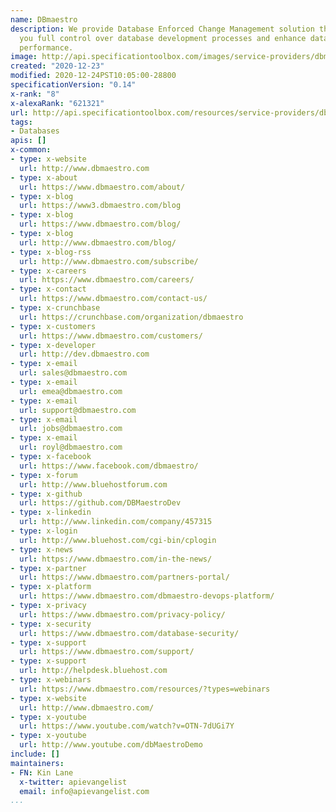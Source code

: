 ```yaml
---
name: DBmaestro
description: We provide Database Enforced Change Management solution that enables
  you full control over database development processes and enhance database DevOps
  performance.
image: http://api.specificationtoolbox.com/images/service-providers/dbmaestro.jpg
created: "2020-12-23"
modified: 2020-12-24PST10:05:00-28800
specificationVersion: "0.14"
x-rank: "8"
x-alexaRank: "621321"
url: http://api.specificationtoolbox.com/resources/service-providers/dbmaestro/
tags:
- Databases
apis: []
x-common:
- type: x-website
  url: http://www.dbmaestro.com
- type: x-about
  url: https://www.dbmaestro.com/about/
- type: x-blog
  url: https://www3.dbmaestro.com/blog
- type: x-blog
  url: https://www.dbmaestro.com/blog/
- type: x-blog
  url: http://www.dbmaestro.com/blog/
- type: x-blog-rss
  url: http://www.dbmaestro.com/subscribe/
- type: x-careers
  url: https://www.dbmaestro.com/careers/
- type: x-contact
  url: https://www.dbmaestro.com/contact-us/
- type: x-crunchbase
  url: https://crunchbase.com/organization/dbmaestro
- type: x-customers
  url: https://www.dbmaestro.com/customers/
- type: x-developer
  url: http://dev.dbmaestro.com
- type: x-email
  url: sales@dbmaestro.com
- type: x-email
  url: emea@dbmaestro.com
- type: x-email
  url: support@dbmaestro.com
- type: x-email
  url: jobs@dbmaestro.com
- type: x-email
  url: royl@dbmaestro.com
- type: x-facebook
  url: https://www.facebook.com/dbmaestro/
- type: x-forum
  url: http://www.bluehostforum.com
- type: x-github
  url: https://github.com/DBMaestroDev
- type: x-linkedin
  url: http://www.linkedin.com/company/457315
- type: x-login
  url: http://www.bluehost.com/cgi-bin/cplogin
- type: x-news
  url: https://www.dbmaestro.com/in-the-news/
- type: x-partner
  url: https://www.dbmaestro.com/partners-portal/
- type: x-platform
  url: https://www.dbmaestro.com/dbmaestro-devops-platform/
- type: x-privacy
  url: https://www.dbmaestro.com/privacy-policy/
- type: x-security
  url: https://www.dbmaestro.com/database-security/
- type: x-support
  url: https://www.dbmaestro.com/support/
- type: x-support
  url: http://helpdesk.bluehost.com
- type: x-webinars
  url: https://www.dbmaestro.com/resources/?types=webinars
- type: x-website
  url: http://www.dbmaestro.com/
- type: x-youtube
  url: https://www.youtube.com/watch?v=OTN-7dUGi7Y
- type: x-youtube
  url: http://www.youtube.com/dbMaestroDemo
include: []
maintainers:
- FN: Kin Lane
  x-twitter: apievangelist
  email: info@apievangelist.com
...
```

